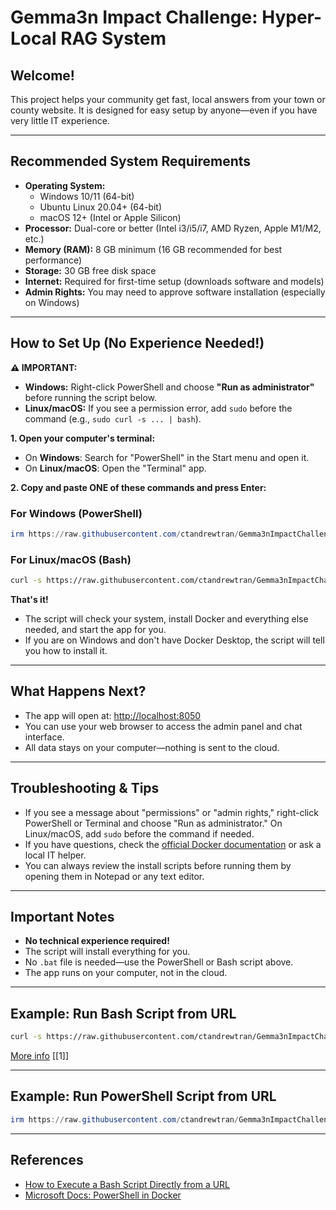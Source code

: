 # Gemma3n Impact Challenge: Hyper-Local RAG System

## Welcome!

This project helps your community get fast, local answers from your town or county website. It is designed for easy setup by anyone—even if you have very little IT experience.

---

## Recommended System Requirements

- **Operating System:**
  - Windows 10/11 (64-bit)
  - Ubuntu Linux 20.04+ (64-bit)
  - macOS 12+ (Intel or Apple Silicon)
- **Processor:** Dual-core or better (Intel i3/i5/i7, AMD Ryzen, Apple M1/M2, etc.)
- **Memory (RAM):** 8 GB minimum (16 GB recommended for best performance)
- **Storage:** 30 GB free disk space
- **Internet:** Required for first-time setup (downloads software and models)
- **Admin Rights:** You may need to approve software installation (especially on Windows)

---

## How to Set Up (No Experience Needed!)

**⚠️ IMPORTANT:**
- **Windows:** Right-click PowerShell and choose **"Run as administrator"** before running the script below.
- **Linux/macOS:** If you see a permission error, add `sudo` before the command (e.g., `sudo curl -s ... | bash`).

**1. Open your computer's terminal:**
- On **Windows**: Search for "PowerShell" in the Start menu and open it.
- On **Linux/macOS**: Open the "Terminal" app.

**2. Copy and paste ONE of these commands and press Enter:**

### For Windows (PowerShell)

```powershell
irm https://raw.githubusercontent.com/ctandrewtran/Gemma3nImpactChallenge/main/install.ps1 | iex
```

### For Linux/macOS (Bash)

```bash
curl -s https://raw.githubusercontent.com/ctandrewtran/Gemma3nImpactChallenge/main/install.sh | bash
```

**That's it!**
- The script will check your system, install Docker and everything else needed, and start the app for you.
- If you are on Windows and don't have Docker Desktop, the script will tell you how to install it.

---

## What Happens Next?
- The app will open at: [http://localhost:8050](http://localhost:8050)
- You can use your web browser to access the admin panel and chat interface.
- All data stays on your computer—nothing is sent to the cloud.

---

## Troubleshooting & Tips
- If you see a message about "permissions" or "admin rights," right-click PowerShell or Terminal and choose "Run as administrator." On Linux/macOS, add `sudo` before the command if needed.
- If you have questions, check the [official Docker documentation](https://docs.docker.com/get-docker/) or ask a local IT helper.
- You can always review the install scripts before running them by opening them in Notepad or any text editor.

---

## Important Notes
- **No technical experience required!**
- The script will install everything for you.
- No `.bat` file is needed—use the PowerShell or Bash script above.
- The app runs on your computer, not in the cloud.

---

## Example: Run Bash Script from URL

```bash
curl -s https://raw.githubusercontent.com/ctandrewtran/Gemma3nImpactChallenge/main/install.sh | bash
```

[More info](https://www.atlantic.net/vps-hosting/how-to-execute-a-bash-script-directly-from-a-url/) [[1]]

---

## Example: Run PowerShell Script from URL

```powershell
irm https://raw.githubusercontent.com/ctandrewtran/Gemma3nImpactChallenge/main/install.ps1 | iex
```

---

## References
- [How to Execute a Bash Script Directly from a URL](https://www.atlantic.net/vps-hosting/how-to-execute-a-bash-script-directly-from-a-url/)
- [Microsoft Docs: PowerShell in Docker](https://learn.microsoft.com/en-ca/powershell/scripting/install/powershell-in-docker?view=powershell-7.4)
